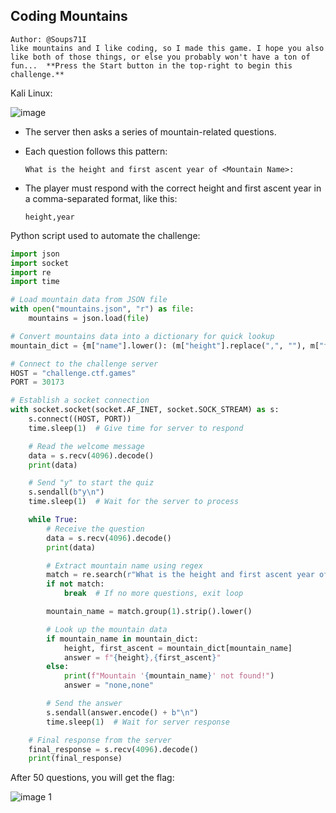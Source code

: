 ## Coding Mountains

```
Author: @Soups71I
like mountains and I like coding, so I made this game. I hope you also 
like both of those things, or else you probably won't have a ton of 
fun...  **Press the Start button in the top-right to begin this challenge.**
```

Kali Linux:

![image](https://github.com/user-attachments/assets/f319665d-2ab2-4168-96cd-f3c0f42e3025)


- The server then asks a series of mountain-related questions.
- Each question follows this pattern:
    
    ```
    What is the height and first ascent year of <Mountain Name>:
    ```
    
- The player must respond with the correct height and first ascent year in a comma-separated format, like this:
    
    ```
    height,year
    ```
    

Python script used to automate the challenge:

```python
import json
import socket
import re
import time

# Load mountain data from JSON file
with open("mountains.json", "r") as file:
    mountains = json.load(file)

# Convert mountains data into a dictionary for quick lookup
mountain_dict = {m["name"].lower(): (m["height"].replace(",", ""), m["first"]) for m in mountains}

# Connect to the challenge server
HOST = "challenge.ctf.games"
PORT = 30173

# Establish a socket connection
with socket.socket(socket.AF_INET, socket.SOCK_STREAM) as s:
    s.connect((HOST, PORT))
    time.sleep(1)  # Give time for server to respond

    # Read the welcome message
    data = s.recv(4096).decode()
    print(data)

    # Send "y" to start the quiz
    s.sendall(b"y\n")
    time.sleep(1)  # Wait for the server to process

    while True:
        # Receive the question
        data = s.recv(4096).decode()
        print(data)

        # Extract mountain name using regex
        match = re.search(r"What is the height and first ascent year of (.*?):", data)
        if not match:
            break  # If no more questions, exit loop

        mountain_name = match.group(1).strip().lower()

        # Look up the mountain data
        if mountain_name in mountain_dict:
            height, first_ascent = mountain_dict[mountain_name]
            answer = f"{height},{first_ascent}"
        else:
            print(f"Mountain '{mountain_name}' not found!")
            answer = "none,none"

        # Send the answer
        s.sendall(answer.encode() + b"\n")
        time.sleep(1)  # Wait for server response

    # Final response from the server
    final_response = s.recv(4096).decode()
    print(final_response)
```

After 50 questions, you will get the flag:

![image 1](https://github.com/user-attachments/assets/3aa52f63-452f-4f73-a9cd-dedd33390a55)
